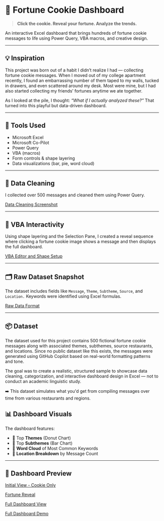 # 🥠 Fortune Cookie Dashboard

> **Click the cookie. Reveal your fortune. Analyze the trends.**

An interactive Excel dashboard that brings hundreds of fortune cookie messages to life using Power Query, VBA macros, and creative design.

---

## 💡 Inspiration

This project was born out of a habit I didn’t realize I had — collecting fortune cookie messages. When I moved out of my college apartment recently, I found an embarrassing number of them taped to my walls, tucked in drawers, and even scattered around my desk. Most were mine, but I had also started collecting my friends’ fortunes anytime we ate together.

As I looked at the pile, I thought: *“What if I actually analyzed these?”* That turned into this playful but data-driven dashboard.

---

## 🧰 Tools Used

- Microsoft Excel
- Microsoft Co-Pilot
- Power Query
- VBA (macros)
- Form controls & shape layering
- Data visualizations (bar, pie, word cloud)

---

## 🧼 Data Cleaning

I collected over 500 messages and cleaned them using Power Query.

[Data Cleaning Screenshot](Fortune_Cookie_DC_PQ.jpg)


---

## 🧠 VBA Interactivity

Using shape layering and the Selection Pane, I created a reveal sequence where clicking a fortune cookie image shows a message and then displays the full dashboard.

[VBA Editor and Shape Setup](Fortune_Cookie_VBA.png)

---

## 🗂️ Raw Dataset Snapshot

The dataset includes fields like `Message`, `Theme`, `Subtheme`, `Source`, and `Location.` Keywords were identified using Excel formulas.

[Raw Data Format](Fortune_Cookie_Raw_Data.png)

---

## 📦 Dataset

The dataset used for this project contains 500 fictional fortune cookie messages along with associated themes, subthemes, source restaurants, and locations. Since no public dataset like this exists, the messages were generated using GitHub Copilot based on real-world formatting patterns and tone.

The goal was to create a realistic, structured sample to showcase data cleaning, categorization, and interactive dashboard design in Excel — not to conduct an academic linguistic study.

➡️ This dataset simulates what you'd get from compiling messages over time from various restaurants and regions.


## 📊 Dashboard Visuals

The dashboard features:

- 🥇 Top **Themes** (Donut Chart)
- 🧠 Top **Subthemes** (Bar Chart)
- 🧾 **Word Cloud** of Most Common Keywords
- 📍 **Location Breakdown** by Message Count

---

## 📸 Dashboard Preview

[Initial View - Cookie Only](Fortune_Cookie_Initial_Image.png)

[Fortune Reveal](Fortune_Cookie_Fortune_Reveal.png)

[Full Dashboard View](Fortune_Cookie_Dashboard_SS.png)

[Full Dashboard Demo](Fortune_Cookie_Dashboard_Demo_Video.mp4)
